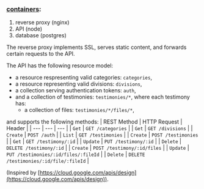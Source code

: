 ### <u>containers</u>:

  1) reverse proxy (nginx)
  2) API (node)
  3) database (postgres)

The reverse proxy implements SSL, serves static content, and forwards certain requests to the API.

The API has the following resource model:
  - a resource respresenting valid categories: `categories`,
  - a resource representing valid divisions: `divisions`,
  - a collection serving authentication tokens: `auth`,
  - and a collection of testimonies: `testimonies/*`, where each testimony has:
    - a collection of files: `testimonies/*/files/*`,

and supports the following methods:
| REST Method | HTTP Request | Header |
| --- | --- | --- |
| `Get`    | `GET /categories` |
| `Get`    | `GET /divisions` |
| `Create` | `POST /auth` |
| `List`   | `GET /testimonies` |
| `Create` | `POST /testimonies` |
| `Get`    | `GET /testimony/:id` |
| `Update` | `PUT /testimony/:id` |
| `Delete` | `DELETE /testimony/:id` |
| `Create` | `POST /testimony/:id/files` |
| `Update` | `PUT /testimonies/:id/files/:fileId` |
| `Delete` | `DELETE /testimonies/:id/file/:fileId` |


(Inspired by [https://cloud.google.com/apis/design](https://cloud.google.com/apis/design)).
  